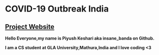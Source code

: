 # COVID-19 Outbreak India

## [Project Website](https://insane-banda.github.io/COVID-19-Outbreak-India)


**Hello Everyone,my name is Piyush Keshari aka insane_banda on Github.**

**I am a CS student at GLA University,Mathura,India and I love coding <3**

